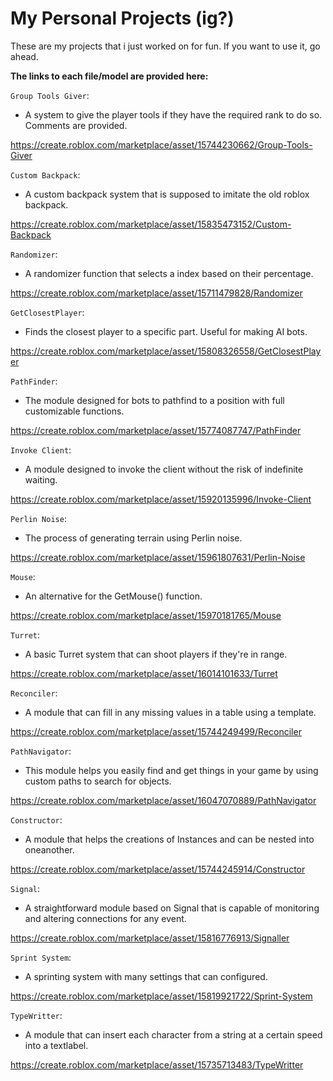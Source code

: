 # My Personal Projects (ig?)

These are my projects that i just worked on for fun.
If you want to use it, go ahead.

**The links to each file/model are provided here:**

`Group Tools Giver`:
- A system to give the player tools if they have the required rank to do so.
Comments are provided.

https://create.roblox.com/marketplace/asset/15744230662/Group-Tools-Giver

`Custom Backpack`:
- A custom backpack system that is supposed to imitate the old roblox backpack.

https://create.roblox.com/marketplace/asset/15835473152/Custom-Backpack

`Randomizer`:
- A randomizer function that selects a index based on their percentage.

https://create.roblox.com/marketplace/asset/15711479828/Randomizer

`GetClosestPlayer`:
- Finds the closest player to a specific part. Useful for making AI bots.

https://create.roblox.com/marketplace/asset/15808326558/GetClosestPlayer

`PathFinder`:
- The module designed for bots to pathfind to a position with full customizable functions.

https://create.roblox.com/marketplace/asset/15774087747/PathFinder

`Invoke Client`:
- A module designed to invoke the client without the risk of indefinite waiting.

https://create.roblox.com/marketplace/asset/15920135996/Invoke-Client

`Perlin Noise`:
- The process of generating terrain using Perlin noise.

https://create.roblox.com/marketplace/asset/15961807631/Perlin-Noise

`Mouse`:
- An alternative for the GetMouse() function.

https://create.roblox.com/marketplace/asset/15970181765/Mouse

`Turret`:
- A basic Turret system that can shoot players if they're in range.

https://create.roblox.com/marketplace/asset/16014101633/Turret

`Reconciler`:
- A module that can fill in any missing values in a table using a template.

https://create.roblox.com/marketplace/asset/15744249499/Reconciler

`PathNavigator`:
- This module helps you easily find and get things in your game by using custom paths to search for objects.

https://create.roblox.com/marketplace/asset/16047070889/PathNavigator

`Constructor`:
- A module that helps the creations of Instances and can be nested into oneanother.

https://create.roblox.com/marketplace/asset/15744245914/Constructor

`Signal`:
- A straightforward module based on Signal that is capable of monitoring and altering connections for any event. 

https://create.roblox.com/marketplace/asset/15816776913/Signaller

`Sprint System`:
- A sprinting system with many settings that can configured.

https://create.roblox.com/marketplace/asset/15819921722/Sprint-System

`TypeWritter`:
- A module that can insert each character from a string at a certain speed into a textlabel.

https://create.roblox.com/marketplace/asset/15735713483/TypeWritter
